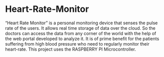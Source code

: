 # Heart-Rate-Monitor
“Heart Rate Monitor” is a personal monitoring device that senses the pulse rate of the users. It allows real time storage of data over the cloud. So the doctors can access the data from any corner of the world with the help of the web portal developed to analyze it.  It is of prime benefit for the patients suffering from high blood pressure who need to regularly monitor their heart-rate. This project uses the RASPBERRY PI Microcontroller.

